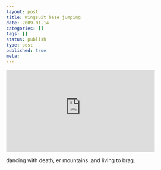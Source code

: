 ```yaml
---
layout: post
title: Wingsuit base jumping
date: 2009-01-14
categories: []
tags: []
status: publish
type: post
published: true
meta:
---
```

<div class="entry-content"><iframe src="http://player.vimeo.com/video/1778399" width="400" height="220" frameborder="0"></iframe><p>dancing with death, er mountains..and living to brag.</p>
</div>
